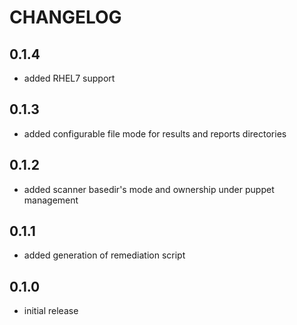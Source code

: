 # CHANGELOG

## 0.1.4

* added RHEL7 support

## 0.1.3

* added configurable file mode for results and reports directories

## 0.1.2

* added scanner basedir's mode and ownership under puppet management

## 0.1.1

* added generation of remediation script

## 0.1.0

* initial release
